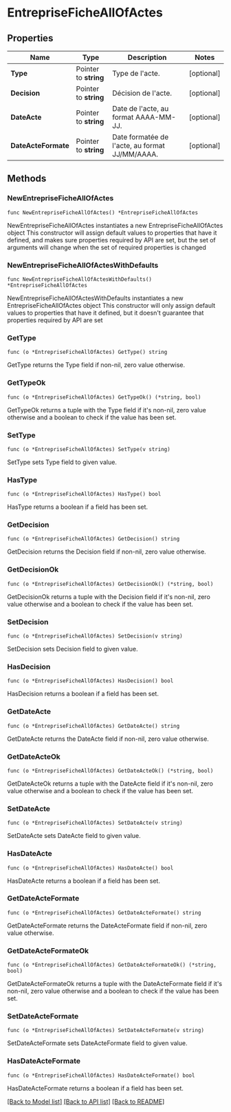 # EntrepriseFicheAllOfActes

## Properties

Name | Type | Description | Notes
------------ | ------------- | ------------- | -------------
**Type** | Pointer to **string** | Type de l&#39;acte. | [optional] 
**Decision** | Pointer to **string** | Décision de l&#39;acte. | [optional] 
**DateActe** | Pointer to **string** | Date de l&#39;acte, au format AAAA-MM-JJ. | [optional] 
**DateActeFormate** | Pointer to **string** | Date formatée de l&#39;acte, au format JJ/MM/AAAA. | [optional] 

## Methods

### NewEntrepriseFicheAllOfActes

`func NewEntrepriseFicheAllOfActes() *EntrepriseFicheAllOfActes`

NewEntrepriseFicheAllOfActes instantiates a new EntrepriseFicheAllOfActes object
This constructor will assign default values to properties that have it defined,
and makes sure properties required by API are set, but the set of arguments
will change when the set of required properties is changed

### NewEntrepriseFicheAllOfActesWithDefaults

`func NewEntrepriseFicheAllOfActesWithDefaults() *EntrepriseFicheAllOfActes`

NewEntrepriseFicheAllOfActesWithDefaults instantiates a new EntrepriseFicheAllOfActes object
This constructor will only assign default values to properties that have it defined,
but it doesn't guarantee that properties required by API are set

### GetType

`func (o *EntrepriseFicheAllOfActes) GetType() string`

GetType returns the Type field if non-nil, zero value otherwise.

### GetTypeOk

`func (o *EntrepriseFicheAllOfActes) GetTypeOk() (*string, bool)`

GetTypeOk returns a tuple with the Type field if it's non-nil, zero value otherwise
and a boolean to check if the value has been set.

### SetType

`func (o *EntrepriseFicheAllOfActes) SetType(v string)`

SetType sets Type field to given value.

### HasType

`func (o *EntrepriseFicheAllOfActes) HasType() bool`

HasType returns a boolean if a field has been set.

### GetDecision

`func (o *EntrepriseFicheAllOfActes) GetDecision() string`

GetDecision returns the Decision field if non-nil, zero value otherwise.

### GetDecisionOk

`func (o *EntrepriseFicheAllOfActes) GetDecisionOk() (*string, bool)`

GetDecisionOk returns a tuple with the Decision field if it's non-nil, zero value otherwise
and a boolean to check if the value has been set.

### SetDecision

`func (o *EntrepriseFicheAllOfActes) SetDecision(v string)`

SetDecision sets Decision field to given value.

### HasDecision

`func (o *EntrepriseFicheAllOfActes) HasDecision() bool`

HasDecision returns a boolean if a field has been set.

### GetDateActe

`func (o *EntrepriseFicheAllOfActes) GetDateActe() string`

GetDateActe returns the DateActe field if non-nil, zero value otherwise.

### GetDateActeOk

`func (o *EntrepriseFicheAllOfActes) GetDateActeOk() (*string, bool)`

GetDateActeOk returns a tuple with the DateActe field if it's non-nil, zero value otherwise
and a boolean to check if the value has been set.

### SetDateActe

`func (o *EntrepriseFicheAllOfActes) SetDateActe(v string)`

SetDateActe sets DateActe field to given value.

### HasDateActe

`func (o *EntrepriseFicheAllOfActes) HasDateActe() bool`

HasDateActe returns a boolean if a field has been set.

### GetDateActeFormate

`func (o *EntrepriseFicheAllOfActes) GetDateActeFormate() string`

GetDateActeFormate returns the DateActeFormate field if non-nil, zero value otherwise.

### GetDateActeFormateOk

`func (o *EntrepriseFicheAllOfActes) GetDateActeFormateOk() (*string, bool)`

GetDateActeFormateOk returns a tuple with the DateActeFormate field if it's non-nil, zero value otherwise
and a boolean to check if the value has been set.

### SetDateActeFormate

`func (o *EntrepriseFicheAllOfActes) SetDateActeFormate(v string)`

SetDateActeFormate sets DateActeFormate field to given value.

### HasDateActeFormate

`func (o *EntrepriseFicheAllOfActes) HasDateActeFormate() bool`

HasDateActeFormate returns a boolean if a field has been set.


[[Back to Model list]](../README.md#documentation-for-models) [[Back to API list]](../README.md#documentation-for-api-endpoints) [[Back to README]](../README.md)


